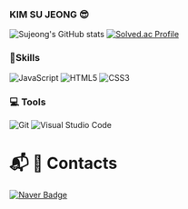 ### KIM SU JEONG 😎

![Sujeong's GitHub stats](https://github-readme-stats.vercel.app/api?username=sujeong816&show_icons=true&theme=radical)
[![Solved.ac Profile](http://mazassumnida.wtf/api/v2/generate_badge?boj=sujeong1517)](https://solved.ac/sujeong1517/)


### 💪Skills
![JavaScript](https://img.shields.io/badge/JavaScript-F7DF1E.svg?&style=for-the-badge&logo=JavaScript&logoColor=white)
![HTML5](https://img.shields.io/badge/HTML5-E34F26.svg?&style=for-the-badge&logo=HTML5&logoColor=white)
![CSS3](https://img.shields.io/badge/CSS3-1572B6.svg?&style=for-the-badge&logo=CSS3&logoColor=white)


### 💻 Tools
![Git](https://img.shields.io/badge/Git-F05032.svg?&style=for-the-badge&logo=Git&logoColor=white)
![Visual Studio Code](https://img.shields.io/badge/Visual%20Studio%20Code-007ACC.svg?&style=for-the-badge&logo=Visual%20Studio%20Code&logoColor=white)


# :mailbox_with_mail: 🤔 Contacts
[![Naver Badge](https://img.shields.io/badge/Naver-03C75A?style=flat-square&logo=Naver&logoColor=white&link=mailto:sujeong1517@naver.com)](mailto:sujeong1517@naver.com)
